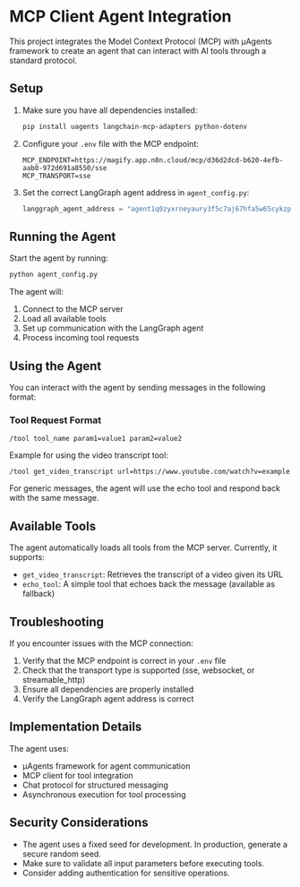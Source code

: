 # MCP Client Agent Integration

This project integrates the Model Context Protocol (MCP) with µAgents framework to create an agent that can interact with AI tools through a standard protocol.

## Setup

1. Make sure you have all dependencies installed:
   ```bash
   pip install uagents langchain-mcp-adapters python-dotenv
   ```

2. Configure your `.env` file with the MCP endpoint:
   ```
   MCP_ENDPOINT=https://magify.app.n8n.cloud/mcp/d36d2dcd-b620-4efb-aab0-972d691a8550/sse
   MCP_TRANSPORT=sse
   ```

3. Set the correct LangGraph agent address in `agent_config.py`:
   ```python
   langgraph_agent_address = "agent1q0zyxrneyaury3f5c7aj67hfa5w65cykzplxkst5f5mnyf4y3em3kplxn4t"
   ```

## Running the Agent

Start the agent by running:
```bash
python agent_config.py
```

The agent will:
1. Connect to the MCP server
2. Load all available tools
3. Set up communication with the LangGraph agent
4. Process incoming tool requests

## Using the Agent

You can interact with the agent by sending messages in the following format:

### Tool Request Format
```
/tool tool_name param1=value1 param2=value2
```

Example for using the video transcript tool:
```
/tool get_video_transcript url=https://www.youtube.com/watch?v=example
```

For generic messages, the agent will use the echo tool and respond back with the same message.

## Available Tools

The agent automatically loads all tools from the MCP server. Currently, it supports:

- `get_video_transcript`: Retrieves the transcript of a video given its URL
- `echo_tool`: A simple tool that echoes back the message (available as fallback)

## Troubleshooting

If you encounter issues with the MCP connection:

1. Verify that the MCP endpoint is correct in your `.env` file
2. Check that the transport type is supported (sse, websocket, or streamable_http)
3. Ensure all dependencies are properly installed
4. Verify the LangGraph agent address is correct

## Implementation Details

The agent uses:
- µAgents framework for agent communication
- MCP client for tool integration
- Chat protocol for structured messaging
- Asynchronous execution for tool processing

## Security Considerations

- The agent uses a fixed seed for development. In production, generate a secure random seed.
- Make sure to validate all input parameters before executing tools.
- Consider adding authentication for sensitive operations. 